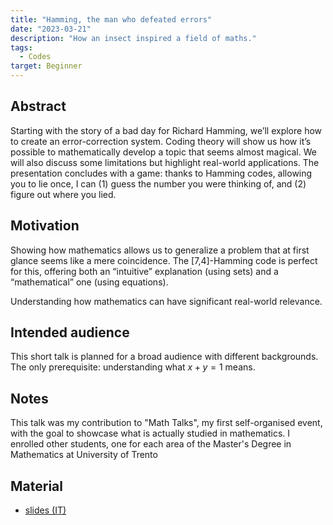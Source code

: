 ```yaml
---
title: "Hamming, the man who defeated errors"
date: "2023-03-21"
description: "How an insect inspired a field of maths."
tags:
  - Codes
target: Beginner
---
```


## Abstract

Starting with the story of a bad day for Richard Hamming, we’ll explore how to create an error-correction system. Coding theory will show us how it’s possible to mathematically develop a topic that seems almost magical. We will also discuss some limitations but highlight real-world applications. The presentation concludes with a game: thanks to Hamming codes, allowing you to lie once, I can (1) guess the number you were thinking of, and (2) figure out where you lied.

## Motivation

Showing how mathematics allows us to generalize a problem that at first glance seems like a mere coincidence. The [7,4]-Hamming code is perfect for this, offering both an “intuitive” explanation (using sets) and a “mathematical” one (using equations). 

Understanding how mathematics can have significant real-world relevance.

## Intended audience

This short talk is planned for a broad audience with different backgrounds. The only prerequisite: understanding what $x+y=1$ means. 

## Notes

This talk was my contribution to "Math Talks", my first self-organised event, with the goal to showcase what is actually studied in mathematics. I enrolled other students, one for each area of the Master's Degree in Mathematics at University of Trento

## Material

- [slides (IT)](/pdfs/presentation_hamming_2023-03-21.pdf)

